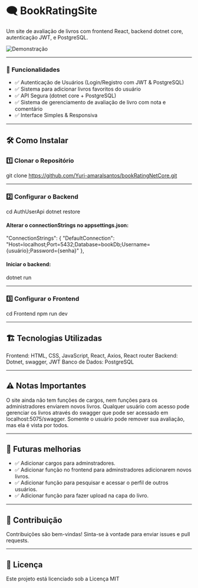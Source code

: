# 🗨️ **BookRatingSite**  

Um site de avaliação de livros com frontend React, backend dotnet core, autenticação JWT, e PostgreSQL.  

![Demonstração](Animação.gif)

---

### 🚀 **Funcionalidades**  

- ✅ Autenticação de Usuários (Login/Registro com JWT & PostgreSQL)  
- ✅ Sistema para adicionar livros favoritos do usuário 
- ✅ API Segura (dotnet core + PostgreSQL)  
- ✅ Sistema de gerenciamento de avaliação de livro com nota e comentário
- ✅ Interface Simples & Responsiva  

---

## 🛠️ **Como Instalar**

### 1️⃣ **Clonar o Repositório**

git clone https://github.com/Yuri-amaralsantos/bookRatingNetCore.git

---

### 2️⃣ **Configurar o Backend**

cd AuthUserApi
dotnet restore

#### **Alterar o connectionStrings no appsettings.json:**

"ConnectionStrings": {
    "DefaultConnection": "Host=localhost;Port=5432;Database=bookDb;Username={usuário};Password={senha}"
},

#### **Iniciar o backend:**

dotnet run

---

### 3️⃣ **Configurar o Frontend**

cd Frontend
npm run dev

---

## 🏗️ **Tecnologias Utilizadas**

Frontend: HTML, CSS, JavaScript, React, Axios, React router
Backend: Dotnet, swagger, JWT
Banco de Dados: PostgreSQL

---

## ⚠️ **Notas Importantes**

O site ainda não tem funções de cargos, nem funções para os administradores enviarem novos livros. 
Qualquer usuário com acesso pode gerenciar os livros através do swagger que pode ser acessado em localhost:5075/swagger.
Somente o usuário pode remover sua avaliação, mas ela é vista por todos.

---

## 🤝 **Futuras melhorias**

- ✅ Adicionar cargos para adminstradores.
- ✅ Adicionar função no frontend para adminstradores adicionarem novos livros.
- ✅ Adicionar função para pesquisar e acessar o perfil de outros usuários.
- ✅ Adicionar função para fazer upload na capa do livro.

---

## 🤝 **Contribuição**

Contribuições são bem-vindas! Sinta-se à vontade para enviar issues e pull requests.

---

## 📜 **Licença**

Este projeto está licenciado sob a Licença MIT
